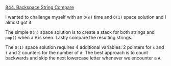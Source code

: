 [844. Backspace String Compare](https://leetcode.com/problems/backspace-string-compare/)

I wanted to challenge myself with an `O(n)` time and `O(1)` space solution and I almost got it. 

The simple `O(n)` space solution is to create a stack for both strings and `pop()` when a `#` is seen. Lastly compare the resulting strings.

The `O(1)` space solution requires 4 additional variables: 2 pointers for `s` and `t` and 2 counters for the number of `#`. The best approach is to count backwards and skip the next lowercase letter whenever we encounter a `#`.
